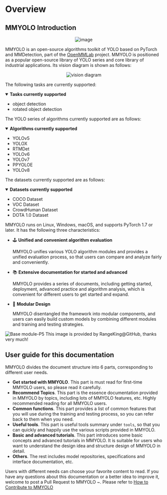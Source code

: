 # Overview

## MMYOLO Introduction

<div align=center>
<img src="https://user-images.githubusercontent.com/45811724/190993591-bd3f1f11-1c30-4b93-b5f4-05c9ff64ff7f.gif" alt="image"/>
</div>

MMYOLO is an open-source algorithms toolkit of YOLO based on PyTorch and MMDetection, part of the [OpenMMLab](https://openmmlab.com/) project. MMYOLO is positioned as a popular open-source library of YOLO series and core library of industrial applications. Its vision diagram is shown as follows:

<div align=center>
<img src="https://user-images.githubusercontent.com/17425982/220060451-d50414e5-a239-45b7-a4db-ed8699820300.png" alt="vision diagram"/>
</div>

The following tasks are currently supported:

<details open>
<summary><b>Tasks currently supported</b></summary>

- object detection
- rotated object detection

</details>

The YOLO series of algorithms currently supported are as follows:

<details open>
<summary><b>Algorithms currently supported</b></summary>

- YOLOv5
- YOLOX
- RTMDet
- YOLOv6
- YOLOv7
- PPYOLOE
- YOLOv8

</details>

The datasets currently supported are as follows:

<details open>
<summary><b>Datasets currently supported</b></summary>

- COCO Dataset
- VOC Dataset
- CrowdHuman Dataset
- DOTA 1.0 Dataset

</details>

MMYOLO runs on Linux, Windows, macOS, and supports PyTorch 1.7 or later. It has the following three characteristics:

- 🕹️ **Unified and convenient algorithm evaluation**

  MMYOLO unifies various YOLO algorithm modules and provides a unified evaluation process, so that users can compare and analyze fairly and conveniently.

- 📚 **Extensive documentation for started and advanced**

  MMYOLO provides a series of documents, including getting started, deployment, advanced practice and algorithm analysis, which is convenient for different users to get started and expand.

- 🧩 **Modular Design**

  MMYOLO disentangled the framework into modular components, and users can easily build custom models by combining different modules and training and testing strategies.

<img src="https://user-images.githubusercontent.com/27466624/199999337-0544a4cb-3cbd-4f3e-be26-bcd9e74db7ff.jpg" alt="Base module-P5"/>
  This image is provided by RangeKing@GitHub, thanks very much!

## User guide for this documentation

MMYOLO divides the document structure into 6 parts, corresponding to different user needs.

- **Get started with MMYOLO**. This part is must read for first-time MMYOLO users, so please read it carefully.
- **Recommend Topics**. This part is the essence documentation provided in MMYOLO by topics, including lots of MMYOLO features, etc. Highly recommended reading for all MMYOLO users.
- **Common functions**. This part provides a list of common features that you will use during the training and testing process, so you can refer back to them when you need.
- **Useful tools**. This part is useful tools summary under `tools`, so that you can quickly and happily use the various scripts provided in MMYOLO.
- **Basic and advanced tutorials**. This part introduces some basic concepts and advanced tutorials in MMYOLO. It is suitable for users who want to understand the design idea and structure design of MMYOLO in detail.
- **Others**. The rest includes model repositories, specifications and interface documentation, etc.

Users with different needs can choose your favorite content to read. If you have any questions about this documentation or a better idea to improve it, welcome to post a Pull Request to MMYOLO ~. Please refer to [How to Contribute to MMYOLO](../recommended_topics/contributing.md)
